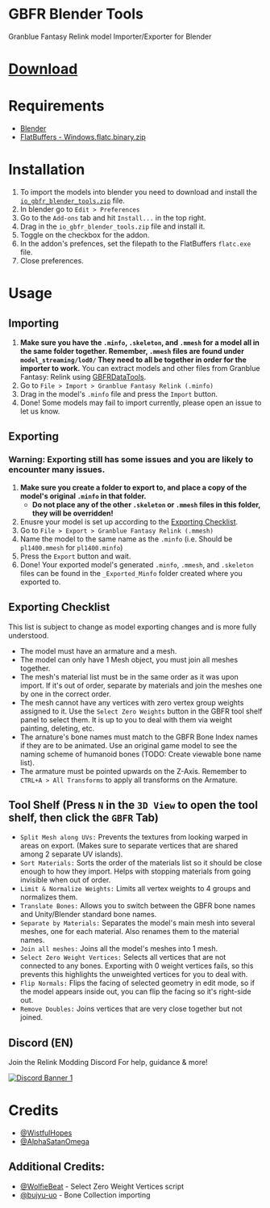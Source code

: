 # GBFR Blender Tools
Granblue Fantasy Relink model Importer/Exporter for Blender

# [Download](https://github.com/WistfulHopes/GBFRBlenderTools/releases)

# Requirements
* [Blender](https://www.blender.org/download/)
* [FlatBuffers - Windows.flatc.binary.zip](https://github.com/google/flatbuffers/releases)

# Installation
1. To import the models into blender you need to download and install the [`io_gbfr_blender_tools.zip`](https://github.com/WistfulHopes/GBFRBlenderTools/releases) file.
2. In blender go to `Edit > Preferences`
3. Go to the `Add-ons` tab and hit `Install...` in the top right.
4. Drag in the `io_gbfr_blender_tools.zip` file and install it.
5. Toggle on the checkbox for the addon.
6. In the addon's prefences, set the filepath to the FlatBuffers `flatc.exe` file.
7. Close preferences.

# Usage
  ## Importing
  1. **Make sure you have the `.minfo`, `.skeleton`, and `.mmesh` for a model all in the same folder together. Remember, `.mmesh` files are found under `model_streaming/lod0/` They need to all be together in order for the importer to work.**
  You can extract models and other files from Granblue Fantasy: Relink using [GBFRDataTools](https://github.com/Nenkai/GBFRDataTools/releases).
  2. Go to `File > Import > Granblue Fantasy Relink (.minfo)`
  3. Drag in the model's `.minfo` file and press the `Import` button.
  4. Done! Some models may fail to import currently, please open an issue to let us know.

  ## Exporting
  ### Warning: Exporting still has some issues and you are likely to encounter many issues.
  1. **Make sure you create a folder to export to, and place a copy of the model's original `.minfo` in that folder.**
      * **Do not place any of the other `.skeleton` or `.mmesh` files in this folder, they will be overridden!**
  2. Enusre your model is set up according to the [Exporting Checklist](https://github.com/WistfulHopes/GBFRBlenderTools?tab=readme-ov-file#exporting-checklist).
  3. Go to `File > Export > Granblue Fantasy Relink (.mmesh)`
  4. Name the model to the same name as the `.minfo` (i.e. Should be `pl1400.mmesh` for `pl1400.minfo`)
  5. Press the `Export` button and wait.
  6. Done! Your exported model's generated `.minfo`, `.mmesh`, and `.skeleton` files can be found in the `_Exported_Minfo` folder created where you exported to.
  ## Exporting Checklist
  This list is subject to change as model exporting changes and is more fully understood.
  * The model must have an armature and a mesh.
  * The model can only have 1 Mesh object, you must join all meshes together.
  * The mesh's material list must be in the same order as it was upon import. If it's out of order, separate by materials and join the meshes one by one in the correct order.
  * The mesh cannot have any vertices with zero vertex group weights assigned to it. Use the `Select Zero Weights` button in the GBFR tool shelf panel to select them. It is up to you to deal with them via weight painting, deleting, etc.
  * The arnature's bone names must match to the GBFR Bone Index names if they are to be animated. Use an original game model to see the naming scheme of humanoid bones (TODO: Create viewable bone name list).
  * The armature must be pointed upwards on the Z-Axis. Remember to `CTRL+A > All Transforms` to apply all transforms on the Armature.

  ## Tool Shelf (Press `N` in the `3D View` to open the tool shelf, then click the `GBFR` Tab)
  * `Split Mesh along UVs:` Prevents the textures from looking warped in areas on export. (Makes sure to separate vertices that are shared among 2 separate UV islands).
  * `Sort Materials:` Sorts the order of the materials list so it should be close enough to how they import. Helps with stopping materials from going invisible when out of order.
  * `Limit & Normalize Weights:` Limits all vertex weights to 4 groups and normalizes them.
  * `Translate Bones:` Allows you to switch between the GBFR bone names and Unity/Blender standard bone names.
  * `Separate by Materials:` Separates the model's main mesh into several meshes, one for each material. Also renames them to the material names.
  * `Join all meshes:` Joins all the model's meshes into 1 mesh.
  * `Select Zero Weight Vertices:` Selects all vertices that are not connected to any bones. Exporting with 0 weight vertices fails, so this prevents this highlights the unweighted vertices for you to deal with.
  * `Flip Normals:` Flips the facing of selected geometry in edit mode, so if the model appears inside out, you can flip the facing so it's right-side out.
  * `Remove Doubles:` Joins vertices that are very close together but not joined.

## Discord (EN)
Join the Relink Modding Discord For help, guidance & more!

<a href="https://discord.gg/gbsG4CDsru">
  <img src="https://discordapp.com/api/guilds/1203608338344976434/widget.png?style=banner2" alt="Discord Banner 1"/>
</a>

# Credits
* [@WistfulHopes](https://github.com/WistfulHopes)
* [@AlphaSatanOmega](https://github.com/AlphaSatanOmega)

## Additional Credits: 
* [@WolfieBeat](https://github.com/WolfieBeat) - Select Zero Weight Vertices script
* [@bujyu-uo](https://github.com/bujyu-uo) - Bone Collection importing
